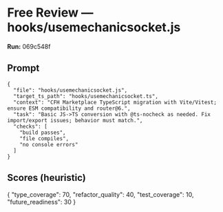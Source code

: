 # Free Review — hooks/usemechanicsocket.js

**Run:** 069c548f

## Prompt

```
{
  "file": "hooks/usemechanicsocket.js",
  "target_ts_path": "hooks/usemechanicsocket.ts",
  "context": "CFH Marketplace TypeScript migration with Vite/Vitest; ensure ESM compatibility and router@6.",
  "task": "Basic JS->TS conversion with @ts-nocheck as needed. Fix import/export issues; behavior must match.",
  "checks": [
    "build passes",
    "file compiles",
    "no console errors"
  ]
}
```

## Scores (heuristic)

{
  "type_coverage": 70,
  "refactor_quality": 40,
  "test_coverage": 10,
  "future_readiness": 30
}
